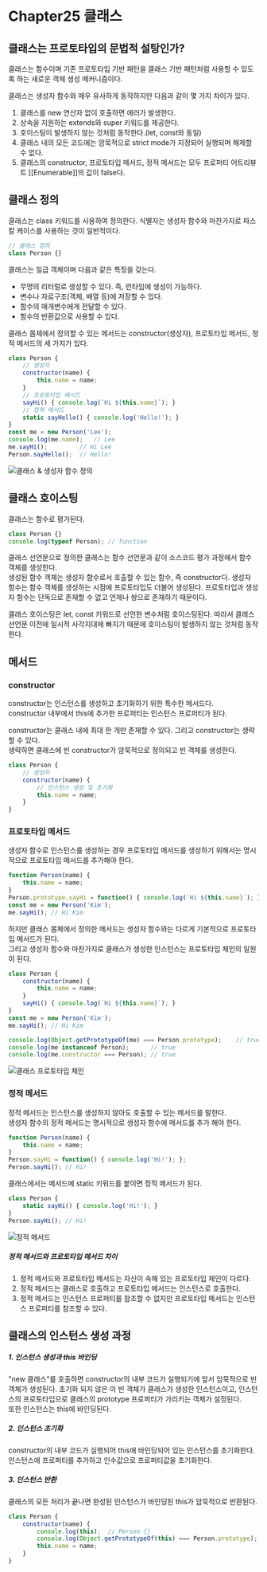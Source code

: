 # Chapter25 클래스

## 클래스는 프로토타입의 문법적 설탕인가?
클래스는 함수이며 기존 프로토타입 기반 패턴을 클래스 기반 패턴처럼 사용할 수 있도록 하는 새로운 객체 생성 메커니즘이다.  

클래스는 생성자 함수와 매우 유사하게 동작하지만 다음과 같이 몇 가지 차이가 있다.

1. 클래스를 new 연산자 없이 호출하면 에러가 발생한다.
1. 상속을 지원하는 extends와 super 키워드를 제공한다.
1. 호이스팅이 발생하지 않는 것처럼 동작한다.(let, const와 동일)
1. 클래스 내의 모든 코드에는 암묵적으로 strict mode가 지정되어 실행되며 해제할 수 없다.
1. 클래스의 constructor, 프로토타입 메서드, 정적 메서드는 모두 프로퍼티 어트리뷰트 \[\[Enumerable\]\]의 값이 false다.

## 클래스 정의
클래스는 class 키워드를 사용하여 정의한다. 식별자는 생성자 함수와 마찬가지로 파스칼 케이스를 사용하는 것이 일반적이다.

```javascript
// 클래스 정의
class Person {}
```

클래스는 일급 객체이며 다음과 같은 특징을 갖는다.

* 무명의 리터럴로 생성할 수 있다. 즉, 런타임에 생성이 가능하다.
* 변수나 자료구조(객체, 배열 등)에 저장할 수 있다.
* 함수의 매개변수에게 전달할 수 있다.
* 함수의 반환값으로 사용할 수 있다.

클래스 몸체에서 정의할 수 있는 메서드는 constructor(생성자), 프로토타입 메서드, 정적 메서드의 세 가지가 있다.

```javascript
class Person {
	// 생성자
	constructor(name) {
		this.name = name;
	}
	// 프로토타입 메서드
	sayHi() { console.log(`Hi ${this.name}`); }
	// 정적 메서드
	static sayHello() { console.log('Hello!'); }
}
const me = new Person('Lee');
console.log(me.name);	// Lee
me.sayHi();			// Hi Lee
Person.sayHello();	// Hello!
```

![클래스 & 생성자 함수 정의](4.png)

## 클래스 호이스팅
클래스는 함수로 평가된다.

```javascript
class Person {}
console.log(typeof Person);	// function
```

클래스 선언문으로 정의한 클래스는 함수 선언문과 같이 소스코드 평가 과정에서 함수 객체를 생성한다.  
생성된 함수 객체는 생성자 함수로서 호출할 수 있는 함수, 즉 constructor다. 생성자 함수는 함수 객체를 생성하는 시점에 프로토타입도 더불어 생성된다. 프로토타입과 생성자 함수는 단독으로 존재할 수 없고 언제나 쌍으로 존재하기 때문이다.  

클래스 호이스팅은 let, const 키워드로 선언한 변수처럼 호이스팅된다. 따라서 클래스 선언문 이전에 일시적 사각지대에 빠지기 때문에 호이스팅이 발생하지 않는 것처럼 동작한다.

## 메서드
### constructor
constructor는 인스턴스를 생성하고 초기화하기 위한 특수한 메서드다.  
constructor 내부에서 this에 추가한 프로퍼티는 인스턴스 프로퍼티가 된다.  

constructor는 클래스 내에 최대 한 개만 존재할 수 있다. 그리고 constructor는 생략할 수 있다.  
생략하면 클래스에 빈 constructor가 암묵적으로 정의되고 빈 객체를 생성한다.

```javascript
class Person {
	// 생성자
	constructor(name) {
		// 인스턴스 생성 및 초기화
		this.name = name;
	}
}
```

### 프로토타입 메서드
생성자 함수로 인스턴스를 생성하는 경우 프로토타입 메서드를 생성하기 위해서는 명시적으로 프로토타입 메서드를 추가해야 한다.

```javascript
function Person(name) {
	this.name = name;
}
Person.prototype.sayHi = function() { console.log(`Hi ${this.name}`); };
const me = new Person('Kim');
me.sayHi();	// Hi Kim
```

하지만 클래스 몸체에서 정의한 메서드는 생성자 함수와는 다르게 기본적으로 프로토타입 메서드가 된다.  
그리고 생성자 함수와 마찬가지로 클래스가 생성한 인스턴스는 프로토타입 체인의 일원이 된다.

```javascript
class Person {
	constructor(name) {
		this.name = name;
	}
	sayHi() { console.log(`Hi ${this.name}`); }
}
const me = new Person('Kim');
me.sayHi();	// Hi Kim

console.log(Object.getPrototypeOf(me) === Person.prototype);	// true
console.log(me instanceof Person);		// true
console.log(me.constructor === Person);	// true
```

![클래스 프로토타입 체인](5.png)

### 정적 메서드
정적 메서드는 인스턴스를 생성하지 않아도 호출할 수 있는 메서드를 말한다.  
생성자 함수의 정적 메서드는 명시적으로 생성자 함수에 메서드를 추가 해야 한다.

```javascript
function Person(name) {
	this.name = name;
}
Person.sayHi = function() { console.log('Hi!'); };
Person.sayHi();	// Hi!
```

클래스에서는 메서드에 static 키워드를 붙이면 정적 메서드가 된다.

```javascript
class Person {
	static sayHi() { console.log('Hi!'); }
}
Person.sayHi();	// Hi!
```

![정적 메서드](6.png)

##### 정적 메서드와 프로토타입 메서드 차이
1. 정적 메서드와 프로토타입 메서드는 자신이 속해 있는 프로토타입 체인이 다르다.
1. 정적 메서드는 클래스로 호출하고 프로토타입 메서드는 인스턴스로 호출한다.
1. 정적 메서드는 인스턴스 프로퍼티를 참조할 수 없지만 프로토타입 메서드는 인스턴스 프로퍼티를 참조할 수 있다.

## 클래스의 인스턴스 생성 과정

##### 1. 인스턴스 생성과 this 바인딩
"new 클래스"를 호출하면 constructor의 내부 코드가 실행되기에 앞서 암묵적으로 빈 객체가 생성된다. 초기화 되지 않은 이 빈 객체가 클래스가 생성한 인스턴스이고, 인스턴스의 프로토타입으로 클래스의 prototype 프로퍼티가 가리키는 객체가 설정된다.  
또한 인스턴스는 this에 바인딩된다.

##### 2. 인스턴스 초기화
constructor의 내부 코드가 실행되어 this에 바인딩되어 있는 인스턴스를 초기화한다.  
인스턴스에 프로퍼티를 추가하고 인수값으로 프로퍼티값을 초기화한다.

##### 3. 인스턴스 반환
클래스의 모든 처리가 끝나면 완성된 인스턴스가 바인딩된 this가 암묵적으로 반환된다.

```javascript
class Person {
	constructor(name) {
		console.log(this);	// Person {}
		console.log(Object.getPrototypeOf(this) === Person.prototype);	// true
		this.name = name;
	}
}
```